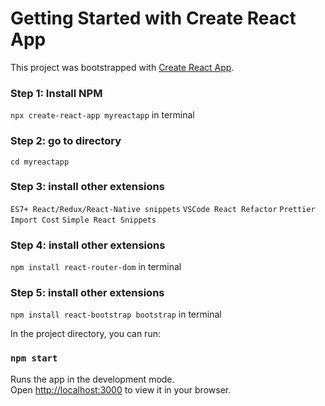 # Getting Started with Create React App

This project was bootstrapped with [Create React App](https://github.com/facebook/create-react-app).

### Step 1:  Install NPM
  ` npx create-react-app myreactapp ` in terminal

### Step 2: go to directory
  `cd myreactapp`

### Step 3:  install other extensions 
  `ES7+ React/Redux/React-Native snippets`
  `VSCode React Refactor`
  `Prettier`
  `Import Cost`
  `Simple React Snippets`

### Step 4:  install other extensions 
  `npm install react-router-dom` in terminal

### Step 5:  install other extensions 
  `npm install react-bootstrap bootstrap` in terminal


In the project directory, you can run:

### `npm start`

Runs the app in the development mode.\
Open [http://localhost:3000](http://localhost:3000) to view it in your browser.
